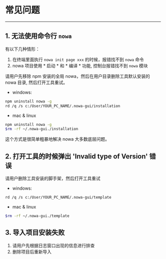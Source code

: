 # 常见问题

---

## 1. 无法使用命令行 `nowa`

有以下几种情形：

1. 在终端里面执行 `nowa init page xxx` 的时候，报错找不到 `nowa` 命令
2. nowa 项目使用 * 启动 * 和 * 编译 * 功能, 控制台报错找不到 `nowa` 模块

请用户先移除 npm 安装的全局 nowa，然后在用户目录删除工具默认安装的 nowa 目录, 然后打开工具重试。

* windows:

``` sh
npm uninstall nowa -g
rd /q /s c:/User/YOUR_PC_NAME/.nowa-gui/installation
```

* mac & linux

```sh
npm uninstall nowa -g
$rm -rf ~/.nowa-gui./installation
```
这个方式是很简单粗暴地解决 nowa 大多数底层问题。


## 2. 打开工具的时候弹出 'Invalid type of Version' 错误

请用户删除工具安装的脚手架，然后打开工具重试
* windows:

``` sh
rd /q /s c:/User/YOUR_PC_NAME/.nowa-gui/template
```

* mac & linux

```sh
$rm -rf ~/.nowa-gui./template
```

## 3. 导入项目安装失败

1. 请用户先根据日志窗口出现的信息进行排查
2. 删除项目后重新导入


